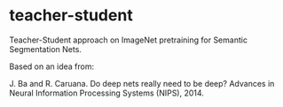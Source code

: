 # teacher-student
Teacher-Student approach on ImageNet pretraining for Semantic Segmentation Nets.

Based on an idea from:

J. Ba and R. Caruana. Do deep nets really need to be deep? Advances in Neural Information
Processing Systems (NIPS), 2014.
